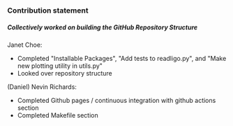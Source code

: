 ### Contribution statement

##### Collectively worked on building the GitHub Repository Structure

Janet Choe:

* Completed "Installable Packages", "Add tests to readligo.py", and "Make new plotting utility in utils.py"
* Looked over repository structure

(Daniel) Nevin Richards:

* Completed Github pages / continuous integration with github actions section
* Completed Makefile section